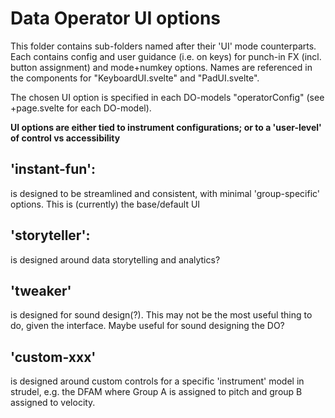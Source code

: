 # Data Operator UI options

This folder contains sub-folders named after their 'UI' mode counterparts. Each contains config and user guidance (i.e. on keys) for punch-in FX (incl. button assignment) and mode+numkey options. Names are referenced in the components for "KeyboardUI.svelte" and "PadUI.svelte".

The chosen UI option is specified in each DO-models "operatorConfig" (see +page.svelte for each DO-model).

**UI options are either tied to instrument configurations; or to a 'user-level' of control vs accessibility**

## 'instant-fun': 
is designed to be streamlined and consistent, with minimal 'group-specific' options. This is (currently) the base/default UI

## 'storyteller':
is designed around data storytelling and analytics?


## 'tweaker'
is designed for sound design(?). This may not be the most useful thing to do, given the interface. Maybe useful for sound designing the DO?

## 'custom-xxx' 
is designed around custom controls for a specific 'instrument' model in strudel, e.g. the DFAM where Group A is assigned to pitch and group B assigned to velocity. 

